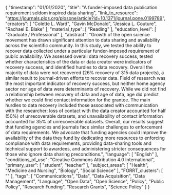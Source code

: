 {
    "timestamp": "01/01/2020",
    "title": "A funder-imposed data publication requirement seldom inspired data sharing",
    "link_to_resource": "https://journals.plos.org/plosone/article?id=10.1371/journal.pone.0199789",
    "creators": [
        "Colette L. Ward",
        "Gavin McDonald",
        "Jessica L. Couture",
        "Rachael E. Blake"
    ],
    "material_type": [
        "Reading"
    ],
    "education_level": [
        "Graduate / Professional"
    ],
    "abstract": "Growth of the open science movement has drawn significant attention to data sharing and availability across the scientific community. In this study, we tested the ability to recover data collected under a particular funder-imposed requirement of public availability. We assessed overall data recovery success, tested whether characteristics of the data or data creator were indicators of recovery success, and identified hurdles to data recovery. Overall the majority of data were not recovered (26% recovery of 315 data projects), a similar result to journal-driven efforts to recover data. Field of research was the most important indicator of recovery success, but neither home agency sector nor age of data were determinants of recovery. While we did not find a relationship between recovery of data and age of data, age did predict whether we could find contact information for the grantee. The main hurdles to data recovery included those associated with communication with the researcher; loss of contact with the data creator accounted for half (50%) of unrecoverable datasets, and unavailability of contact information accounted for 35% of unrecoverable datasets. Overall, our results suggest that funding agencies and journals face similar challenges to enforcement of data requirements. We advocate that funding agencies could improve the availability of the data they fund by dedicating more resources to enforcing compliance with data requirements, providing data-sharing tools and technical support to awardees, and administering stricter consequences for those who ignore data sharing preconditions.",
    "language": [
        "English"
    ],
    "conditions_of_use": "Creative Commons Attribution 4.0 International",
    "primary_user": [
        "student",
        "teacher"
    ],
    "subject_areas": [
        "Health",
        "Medicine and Nursing",
        "Biology",
        "Social Science"
    ],
    "FORRT_clusters": [
        ""
    ],
    "tags": [
        "Communications",
        "Data",
        "Data Acquisition",
        "Data Management",
        "Language",
        "Open Data",
        "Open Science",
        "Policy",
        "Public Policy",
        "Research Funding",
        "Research Grants",
        "Science Policy"
    ]
}